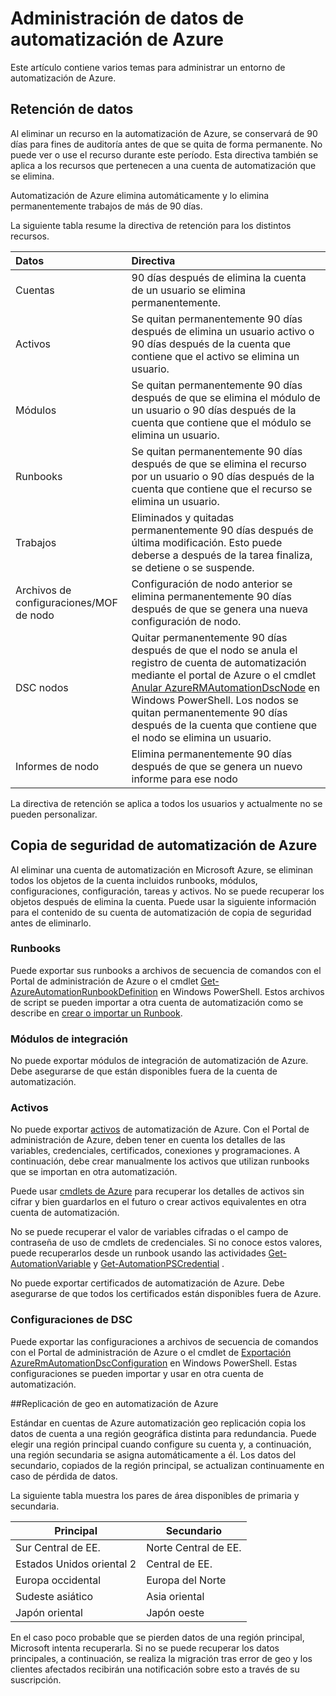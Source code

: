 <properties 
   pageTitle="Administración de datos de Azure automatización | Microsoft Azure"
   description="Este artículo contiene varios temas para administrar un entorno de automatización de Azure.  Actualmente se incluye una copia de seguridad de recuperación de automatización de Azure en la automatización de Azure y retención de datos."
   services="automation"
   documentationCenter=""
   authors="SnehaGunda"
   manager="stevenka"
   editor="tysonn" />
<tags 
   ms.service="automation"
   ms.devlang="na"
   ms.topic="article"
   ms.tgt_pltfrm="na"
   ms.workload="infrastructure-services"
   ms.date="05/02/2016"
   ms.author="bwren;sngun" />

# <a name="managing-azure-automation-data"></a>Administración de datos de automatización de Azure

Este artículo contiene varios temas para administrar un entorno de automatización de Azure.

## <a name="data-retention"></a>Retención de datos

Al eliminar un recurso en la automatización de Azure, se conservará de 90 días para fines de auditoría antes de que se quita de forma permanente.  No puede ver o use el recurso durante este período.  Esta directiva también se aplica a los recursos que pertenecen a una cuenta de automatización que se elimina.

Automatización de Azure elimina automáticamente y lo elimina permanentemente trabajos de más de 90 días.

La siguiente tabla resume la directiva de retención para los distintos recursos.

|Datos|Directiva|
|:---|:---|
|Cuentas|90 días después de elimina la cuenta de un usuario se elimina permanentemente.|
|Activos|Se quitan permanentemente 90 días después de elimina un usuario activo o 90 días después de la cuenta que contiene que el activo se elimina un usuario.|
|Módulos|Se quitan permanentemente 90 días después de que se elimina el módulo de un usuario o 90 días después de la cuenta que contiene que el módulo se elimina un usuario.|
|Runbooks|Se quitan permanentemente 90 días después de que se elimina el recurso por un usuario o 90 días después de la cuenta que contiene que el recurso se elimina un usuario.|
|Trabajos|Eliminados y quitadas permanentemente 90 días después de última modificación. Esto puede deberse a después de la tarea finaliza, se detiene o se suspende.|
|Archivos de configuraciones/MOF de nodo| Configuración de nodo anterior se elimina permanentemente 90 días después de que se genera una nueva configuración de nodo.|
|DSC nodos| Quitar permanentemente 90 días después de que el nodo se anula el registro de cuenta de automatización mediante el portal de Azure o el cmdlet [Anular AzureRMAutomationDscNode](https://msdn.microsoft.com/library/mt603500.aspx) en Windows PowerShell. Los nodos se quitan permanentemente 90 días después de la cuenta que contiene que el nodo se elimina un usuario. |
|Informes de nodo| Elimina permanentemente 90 días después de que se genera un nuevo informe para ese nodo|

La directiva de retención se aplica a todos los usuarios y actualmente no se pueden personalizar.

## <a name="backing-up-azure-automation"></a>Copia de seguridad de automatización de Azure

Al eliminar una cuenta de automatización en Microsoft Azure, se eliminan todos los objetos de la cuenta incluidos runbooks, módulos, configuraciones, configuración, tareas y activos. No se puede recuperar los objetos después de elimina la cuenta.  Puede usar la siguiente información para el contenido de su cuenta de automatización de copia de seguridad antes de eliminarlo. 

### <a name="runbooks"></a>Runbooks

Puede exportar sus runbooks a archivos de secuencia de comandos con el Portal de administración de Azure o el cmdlet [Get-AzureAutomationRunbookDefinition](https://msdn.microsoft.com/library/dn690269.aspx) en Windows PowerShell.  Estos archivos de script se pueden importar a otra cuenta de automatización como se describe en [crear o importar un Runbook](https://msdn.microsoft.com/library/dn643637.aspx).


### <a name="integration-modules"></a>Módulos de integración

No puede exportar módulos de integración de automatización de Azure.  Debe asegurarse de que están disponibles fuera de la cuenta de automatización.

### <a name="assets"></a>Activos

No puede exportar [activos](https://msdn.microsoft.com/library/dn939988.aspx) de automatización de Azure.  Con el Portal de administración de Azure, deben tener en cuenta los detalles de las variables, credenciales, certificados, conexiones y programaciones.  A continuación, debe crear manualmente los activos que utilizan runbooks que se importan en otra automatización.

Puede usar [cmdlets de Azure](https://msdn.microsoft.com/library/dn690262.aspx) para recuperar los detalles de activos sin cifrar y bien guardarlos en el futuro o crear activos equivalentes en otra cuenta de automatización.

No se puede recuperar el valor de variables cifradas o el campo de contraseña de uso de cmdlets de credenciales.  Si no conoce estos valores, puede recuperarlos desde un runbook usando las actividades [Get-AutomationVariable](https://msdn.microsoft.com/library/dn940012.aspx) y [Get-AutomationPSCredential](https://msdn.microsoft.com/library/dn940015.aspx) .

No puede exportar certificados de automatización de Azure.  Debe asegurarse de que todos los certificados están disponibles fuera de Azure.

### <a name="dsc-configurations"></a>Configuraciones de DSC

Puede exportar las configuraciones a archivos de secuencia de comandos con el Portal de administración de Azure o el cmdlet de [Exportación AzureRmAutomationDscConfiguration](https://msdn.microsoft.com/library/mt603485.aspx) en Windows PowerShell. Estas configuraciones se pueden importar y usar en otra cuenta de automatización.


##<a name="geo-replication-in-azure-automation"></a>Replicación de geo en automatización de Azure

Estándar en cuentas de Azure automatización geo replicación copia los datos de cuenta a una región geográfica distinta para redundancia. Puede elegir una región principal cuando configure su cuenta y, a continuación, una región secundaria se asigna automáticamente a él. Los datos del secundario, copiados de la región principal, se actualizan continuamente en caso de pérdida de datos.  

La siguiente tabla muestra los pares de área disponibles de primaria y secundaria.

|Principal            |Secundario
| ---------------   |----------------
|Sur Central de EE.   |Norte Central de EE.
|Estados Unidos oriental 2          |Central de EE.
|Europa occidental        |Europa del Norte
|Sudeste asiático    |Asia oriental
|Japón oriental         |Japón oeste

En el caso poco probable que se pierden datos de una región principal, Microsoft intenta recuperarla. Si no se puede recuperar los datos principales, a continuación, se realiza la migración tras error de geo y los clientes afectados recibirán una notificación sobre esto a través de su suscripción.

